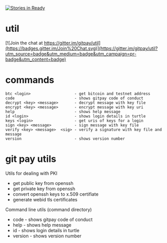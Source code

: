 [![Stories in Ready](https://badge.waffle.io/gitpay/util.png?label=ready&title=Ready)](https://waffle.io/gitpay/util)

# util


[![Join the chat at https://gitter.im/gitpay/util](https://badges.gitter.im/Join%20Chat.svg)](https://gitter.im/gitpay/util?utm_source=badge&utm_medium=badge&utm_campaign=pr-badge&utm_content=badge)

# commands

    btc <login>                   - get bitcoin and testnet address
    code                          - shows gitpay code of conduct
    decrypt <key> <message>       - decrypt message with key file
    encrypt <key> <message>       - encrypt message with key uri
    help                          - shows help message
    id <login>                    - shows login details in turtle
    keys <login>                  - get uris of keys for a login
    sign <key> <message>          - sign message with key file
    verify <key> <message>  <sig> - verify a signature with key file and message
    version                       - shows version number


# git pay utils

Utils for dealing with PKI

* get public key from openssh
* get private key from openssh
* convert openssh keys to x.509 certifiate
* generate webid tls certificates

Command line utils (command directory)

* code       - shows gitpay code of conduct
* help       - shows help message
* id <login> - shows login details in turtle
* version    - shows version number
